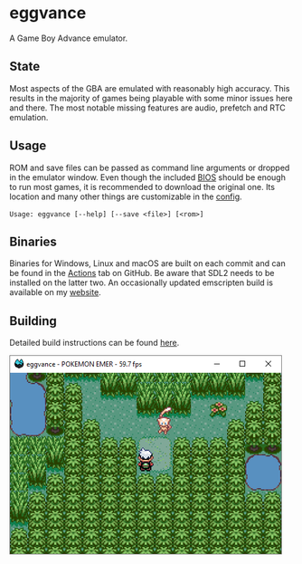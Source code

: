 # eggvance
A Game Boy Advance emulator.

## State
Most aspects of the GBA are emulated with reasonably high accuracy. This results in the majority of games being playable with some minor issues here and there. The most notable missing features are audio, prefetch and RTC emulation.

## Usage
ROM and save files can be passed as command line arguments or dropped in the emulator window. Even though the included [BIOS](https://github.com/Nebuleon/ReGBA/tree/master/bios) should be enough to run most games, it is recommended to download the original one. Its location and many other things are customizable in the [config](eggvance/eggvance.ini).

```
Usage: eggvance [--help] [--save <file>] [<rom>]
```

## Binaries
Binaries for Windows, Linux and macOS are built on each commit and can be found in the [Actions](https://github.com/jsmolka/eggvance/actions) tab on GitHub. Be aware that SDL2 needs to be installed on the latter two. An occasionally updated emscripten build is available on my [website](https://smolka.dev/eggvance/wasm).

## Building
Detailed build instructions can be found [here](BUILDING.md).

![mew](media/emerald.png)
